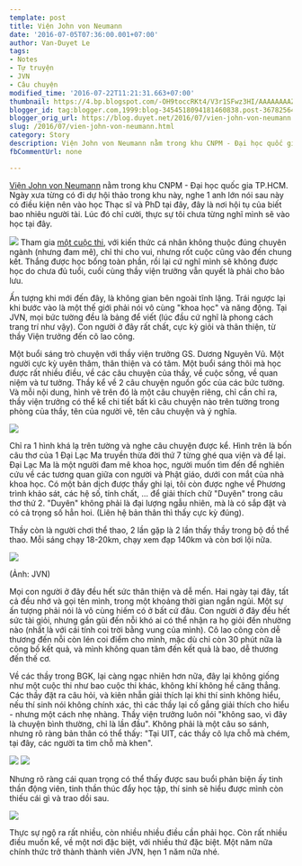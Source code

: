 ```yaml
---
template: post
title: Viện John von Neumann
date: '2016-07-05T07:36:00.001+07:00'
author: Van-Duyet Le
tags:
- Notes
- Tự truyện
- JVN
- Câu chuyện
modified_time: '2016-07-22T11:21:31.663+07:00'
thumbnail: https://4.bp.blogspot.com/-OH9toccRKt4/V3r1SFwz3HI/AAAAAAAAZIg/QtF0KDOP2505VLIu-AIxr_6MoojVQhqdgCK4B/s1600/IMG_20160702_091452_HDR%2B%25281%2529.jpg
blogger_id: tag:blogger.com,1999:blog-3454518094181460838.post-3678256431485140646
blogger_orig_url: https://blog.duyet.net/2016/07/vien-john-von-neumann.html
slug: /2016/07/vien-john-von-neumann.html
category: Story
description: Viện John von Neumann nằm trong khu CNPM - Đại học quốc gia TP.HCM. Ngày xưa từng có đi dự hội thảo trong khu này, nghe 1 anh lớn nói sau này có điều kiện nên vào học Thạc sĩ và PhD tại đây, đây là nơi hội tụ của biết bao nhiêu người tài. Lúc đó chỉ cười, thực sự tôi chưa từng nghĩ mình sẽ vào học tại đây.
fbCommentUrl: none

---
```


[Viện John von Neumann](http://www.jvn.edu.vn/) nằm trong khu CNPM - Đại học quốc gia TP.HCM. Ngày xưa từng có đi dự hội thảo trong khu này, nghe 1 anh lớn nói sau này có điều kiện nên vào học Thạc sĩ và PhD tại đây, đây là nơi hội tụ của biết bao nhiêu người tài.
Lúc đó chỉ cười, thực sự tôi chưa từng nghĩ mình sẽ vào học tại đây.

[![](https://4.bp.blogspot.com/-OH9toccRKt4/V3r1SFwz3HI/AAAAAAAAZIg/QtF0KDOP2505VLIu-AIxr_6MoojVQhqdgCK4B/s640/IMG_20160702_091452_HDR%2B%25281%2529.jpg)](https://blog.duyet.net/2016/07/vien-john-von-neumann.html)
Tham gia [một cuộc thi](http://www.jvn.edu.vn/entropy/), với kiến thức cá nhân không thuộc đúng chuyên ngành (nhưng đam mê), chỉ thi cho vui, nhưng rốt cuộc cũng vào đến chung kết. Thắng được học bổng toàn phần, rồi lại cứ nghĩ mình sẽ không được học do chưa đủ tuổi, cuối cùng thầy viện trưởng vẫn quyết là phải cho bảo lưu.

Ấn tượng khi mới đến đây, là không gian bên ngoài tĩnh lặng. Trái ngược lại khi bước vào là một thế giới phải nói vô cùng "khoa học" và năng động.
Tại JVN, mọi bức tường đều là bảng để viết (lúc đầu cứ nghĩ là phong cách trang trí như vậy). Con người ở đây rất chất, cực kỳ giỏi và thân thiện, từ thầy Viện trưởng đến cô lao công.

Một buổi sáng trò chuyện với thầy viện trưởng GS. Dương Nguyên Vũ. Một người cực kỳ uyên thâm, thân thiện và có tâm. Một buổi sáng thôi mà học được rất nhiều điều, về các câu chuyện của thầy, về cuộc sống, về quan niệm và tư tưởng. Thầy kể về 2 câu chuyện nguồn gốc của các bức tường. Và mỗi nội dung, hình vẽ trên đó là một câu chuyện riêng, chỉ cần chỉ ra, thầy viện trưởng có thể kể chi tiết bất kì câu chuyện nào trên tường trong phòng của thầy, tên của người vẽ, tên câu chuyện và ý nghĩa.

[![](https://2.bp.blogspot.com/-oU-5KYby4Jc/V3r3_kE3PhI/AAAAAAAAZI8/r1HPSe5JuHA_nevRFsVU4aMNC8KSnRbngCK4B/s640/IMG_20160702_091442_HDR.jpg)](https://2.bp.blogspot.com/-oU-5KYby4Jc/V3r3_kE3PhI/AAAAAAAAZI8/r1HPSe5JuHA_nevRFsVU4aMNC8KSnRbngCK4B/s1600/IMG_20160702_091442_HDR.jpg)

Chỉ ra 1 hình khá lạ trên tường và nghe câu chuyện được kể. Hình trên là bốn câu thơ của 1 Đại Lạc Ma truyền thừa đời thứ 7 từng ghé qua viện và để lại. Đại Lạc Ma là một người đam mê khoa học, người muốn tìm đến để nghiên cứu về các tương quan giữa con người và Phật giáo, dưới con mắt của nhà khoa học. Có một bản dịch được thầy ghi lại, tôi còn được nghe về Phương trình khảo sát, các hệ số, tính chất, ... để giải thích chữ "Duyên" trong câu thơ thứ 2. "Duyên" không phải là đại lượng ngẫu nhiên, mà là có sắp đặt và có cả trọng số hẳn hoi. (Liên hệ bản thân thì thấy cực kỳ đúng).

Thầy còn là người chơi thể thao, 2 lần gặp là 2 lần thấy thầy trong bộ đồ thể thao. Mỗi sáng chạy 18-20km, chạy xem đạp 140km và còn bơi lội nữa.

[![](https://1.bp.blogspot.com/-oLhXfMM9xl8/V3sAoNoXXCI/AAAAAAAAZJ0/gMb-3hy9j1APkuebvYmaOaJbMu73UARCgCK4B/s400/13558685_1619539395026100_4123411615755552690_o.jpg)](https://1.bp.blogspot.com/-oLhXfMM9xl8/V3sAoNoXXCI/AAAAAAAAZJ0/gMb-3hy9j1APkuebvYmaOaJbMu73UARCgCK4B/s1600/13558685_1619539395026100_4123411615755552690_o.jpg)

(Ảnh: JVN)

Mọi con người ở đây đều hết sức thân thiện và dễ mến. Hai ngày tại đây, tất cả đều nhớ và gọi tên mình, trong một khoảng thời gian ngắn ngủi. Một sự ấn tượng phải nói là vô cùng hiếm có ở bất cứ đâu. Con người ở đây đều hết sức tài giỏi, nhưng gần gũi đến nỗi khó ai có thể nhận ra họ giỏi đến nhường nào (nhất là với cái tính coi trời bằng vung của mình). Cô lao công còn dễ thương đến nỗi còn lén coi điểm cho mình, mặc dù chỉ còn 30 phút nữa là công bố kết quả, và mình không quan tâm đến kết quả là bao, dễ thương đến thế cơ.

Về các thầy trong BGK, lại càng ngạc nhiên hơn nữa, đây lại không giống như một cuộc thi như bao cuộc thi khác, không khí không hề căng thẳng. Các thầy đặt ra câu hỏi, và kiên nhẫn giải thích lại khi thí sinh không hiểu, nếu thí sinh nói không chính xác, thì các thầy lại cố gắng giải thích cho hiểu - nhưng một cách nhẹ nhàng. Thầy viện trưởng luôn nói "không sao, vì đây là chuyện bình thường, chỉ là lần đầu".
Không phải là một câu so sánh, nhưng rõ ràng bản thân có thể thấy: "Tại UIT, các thầy cô lựa chỗ mà chém, tại đây, các người ta tìm chỗ mà khen".

[![](https://1.bp.blogspot.com/-cjjmZvx9Ero/V3r8-IB4-hI/AAAAAAAAZJc/I41IW0exa6ciW7243U9YI8k-_DPiJFmIACK4B/s320/13613638_1619594675020572_5800127078012288742_o.jpg)](https://1.bp.blogspot.com/-cjjmZvx9Ero/V3r8-IB4-hI/AAAAAAAAZJc/I41IW0exa6ciW7243U9YI8k-_DPiJFmIACK4B/s1600/13613638_1619594675020572_5800127078012288742_o.jpg) [![](https://4.bp.blogspot.com/-vdylnK1G_Bg/V3r89duKGUI/AAAAAAAAZJU/ShHewCpHwksGNVWOMF134PdGQOc8Ih2XACK4B/s320/13580642_1619594615020578_4132836646932798294_o.jpg)](https://4.bp.blogspot.com/-vdylnK1G_Bg/V3r89duKGUI/AAAAAAAAZJU/ShHewCpHwksGNVWOMF134PdGQOc8Ih2XACK4B/s1600/13580642_1619594615020578_4132836646932798294_o.jpg)

Nhưng rõ ràng cái quan trọng có thể thấy được sau buổi phản biện ấy tinh thần động viên, tinh thần thúc đẩy học tập, thí sinh sẽ hiểu được mình còn thiếu cái gì và trao dồi sau. 

[![](https://1.bp.blogspot.com/-1WCb0Yygft4/V3r9pBYwXJI/AAAAAAAAZJk/MZy0OiMnqHcZhtXz--lzcUv7sdvSLDw0gCK4B/s320/13613610_1619594618353911_6936632888706636397_o.jpg)](https://1.bp.blogspot.com/-1WCb0Yygft4/V3r9pBYwXJI/AAAAAAAAZJk/MZy0OiMnqHcZhtXz--lzcUv7sdvSLDw0gCK4B/s1600/13613610_1619594618353911_6936632888706636397_o.jpg)

Thực sự ngộ ra rất nhiều, còn nhiều nhiều điều cần phải học. Còn rất nhiều điều muốn kể, về một nơi đặc biệt, với nhiều thứ đặc biệt. Một năm nữa chính thức trở thành thành viên JVN, hẹn 1 năm nữa nhé.
